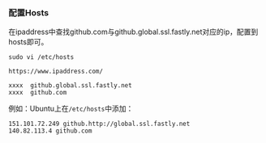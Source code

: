 ### 配置Hosts

在ipaddress中查找github.com与github.global.ssl.fastly.net对应的ip，配置到hosts即可。

```shell
sudo vi /etc/hosts
```

```
https://www.ipaddress.com/
```

```
xxxx  github.global.ssl.fastly.net
xxxx  github.com
```

例如：Ubuntu上在`/etc/hosts`中添加：

```
151.101.72.249 github.http://global.ssl.fastly.net
140.82.113.4 github.com
```

 